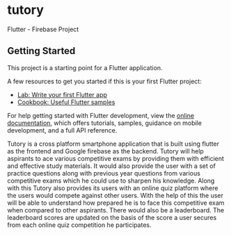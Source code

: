 # tutory

Flutter - Firebase Project

## Getting Started

This project is a starting point for a Flutter application.

A few resources to get you started if this is your first Flutter project:

- [Lab: Write your first Flutter app](https://docs.flutter.dev/get-started/codelab)
- [Cookbook: Useful Flutter samples](https://docs.flutter.dev/cookbook)

For help getting started with Flutter development, view the
[online documentation](https://docs.flutter.dev/), which offers tutorials,
samples, guidance on mobile development, and a full API reference.


Tutory is a cross platform smartphone application that is built using flutter as the frontend and Google firebase as the backend.  Tutory will help aspirants to ace various competitive exams by providing them with efficient and effective study materials. It would also provide the user with a set of practice questions along with previous year questions from various competitive exams which he could use to sharpen his knowledge.  Along with this Tutory also provides its users with an online quiz platform where the users would compete against other users.  With the help of this the user will be able to understand how prepared he is to face this competitive exam when compared to other aspirants.  There would also be a leaderboard. The leaderboard scores are updated on the basis of the score a user secures from each online quiz competition he participates.
